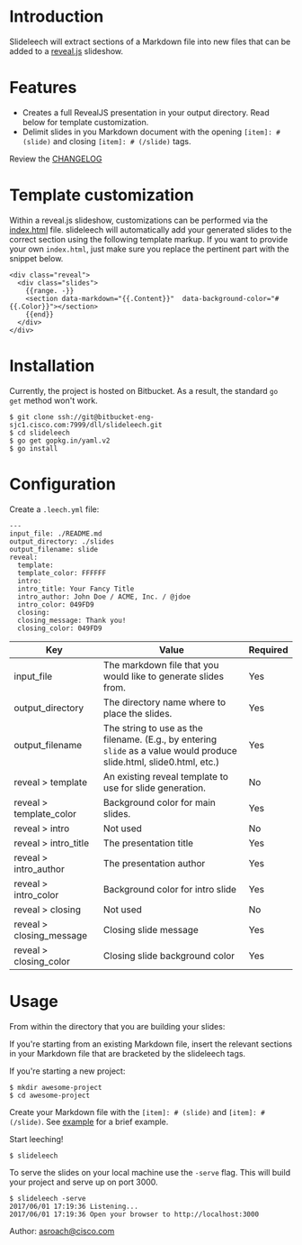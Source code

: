 # Introduction

Slideleech will extract sections of a Markdown file into new files that can be
added to a [reveal.js](https://github.com/hakimel/reveal.js) slideshow.

# Features

* Creates a full RevealJS presentation in your output directory.  Read below for template customization.
* Delimit slides in you Markdown document with the opening `[item]: # (slide)` and closing `[item]: # (/slide)` tags.

Review the [CHANGELOG](CHANGELOG.md)

# Template customization

Within a reveal.js slideshow, customizations can be performed via the [index.html](https://github.com/hakimel/reveal.js/blob/master/index.html) file.  slideleech will automatically add your generated slides to the correct section using the following template markup.  If you want to provide your own `index.html`, just make sure you replace the pertinent part with the snippet below.

```
<div class="reveal">
  <div class="slides">
    {{range. -}}
    <section data-markdown="{{.Content}}"  data-background-color="#{{.Color}}"></section>
    {{end}}
  </div>
</div>
```

# Installation

Currently, the project is hosted on Bitbucket.  As a result, the standard `go get` method won't work.

```
$ git clone ssh://git@bitbucket-eng-sjc1.cisco.com:7999/dll/slideleech.git
$ cd slideleech
$ go get gopkg.in/yaml.v2
$ go install
```

# Configuration

Create a `.leech.yml` file:

```
---
input_file: ./README.md
output_directory: ./slides
output_filename: slide
reveal:
  template:
  template_color: FFFFFF
  intro:
  intro_title: Your Fancy Title
  intro_author: John Doe / ACME, Inc. / @jdoe
  intro_color: 049FD9
  closing:
  closing_message: Thank you!
  closing_color: 049FD9
```

| Key           | Value       | Required  |
| ------------- | ----------- | --------- |
| input_file    | The markdown file that you would like to generate slides from. | Yes |
| output_directory      | The directory name where to place the slides.      |   Yes |
| output_filename | The string to use as the filename. (E.g., by entering `slide` as a value would produce slide.html, slide0.html, etc.)     |    Yes |
| reveal > template | An existing reveal template to use for slide generation.      |    No |
| reveal > template_color | Background color for main slides.     |    Yes |
| reveal > intro | Not used      |    No |
| reveal > intro_title | The presentation title |    Yes |
| reveal > intro_author | The presentation author |    Yes |
| reveal > intro_color | Background color for intro slide |    Yes |
| reveal > closing | Not used      |    No |
| reveal > closing_message | Closing slide message     |    Yes |
| reveal > closing_color | Closing slide background color      |    Yes |


# Usage

From within the directory that you are building your slides:

If you're starting from an existing Markdown file, insert the relevant sections in your Markdown file that are bracketed by the slideleech tags.

If you're starting a new project:

```
$ mkdir awesome-project
$ cd awesome-project
```

Create your Markdown file with the `[item]: # (slide)` and `[item]: # (/slide)`.  See [example](mocks/test.md) for a brief example.

Start leeching!

```
$ slideleech

```

To serve the slides on your local machine use the `-serve` flag.  This will build your project and serve up on port 3000.

```
$ slideleech -serve
2017/06/01 17:19:36 Listening...
2017/06/01 17:19:36 Open your browser to http://localhost:3000
```


Author: asroach@cisco.com
